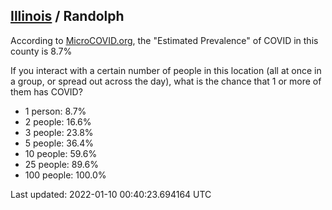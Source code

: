 
## [Illinois](/united-states/illinois) / Randolph

According to [MicroCOVID.org](http://microcovid.org),
the "Estimated Prevalence" of COVID in this county is 8.7%

If you interact with a certain number of people in this location
(all at once in a group, or spread out across the day), what is the chance that
1 or more of them has COVID?

- 1 person: 8.7%
- 2 people: 16.6%
- 3 people: 23.8%
- 5 people: 36.4%
- 10 people: 59.6%
- 25 people: 89.6%
- 100 people: 100.0%

Last updated: 2022-01-10 00:40:23.694164 UTC
